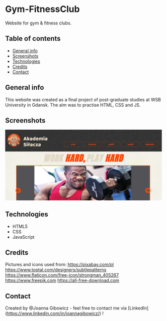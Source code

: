 # Gym-FitnessClub
Website for gym &amp; fitness clubs.

## Table of contents
* [General info](#general-info)
* [Screenshots](#screenshots)
* [Technologies](#technologies)
* [Credits](#credits)
* [Contact](#contact)

## General info
This website was created as a final project of post-graduate studies at WSB University in Gdansk. The aim was to practise HTML, CSS and JS.

## Screenshots
![Example screenshot](./img/screenshot_gym.png)

## Technologies
* HTML5
* CSS
* JavaScript

## Credits
Pictures and icons used from:
https://pixabay.com/pl
https://www.toptal.com/designers/subtlepatterns
https://www.flaticon.com/free-icon/strongman_405267
https://www.freepik.com https://all-free-download.com


## Contact
Created by @Joanna Gibowicz - feel free to contact me via [LinkedIn] (https://www.linkedin.com/in/joannagibowicz/) !
